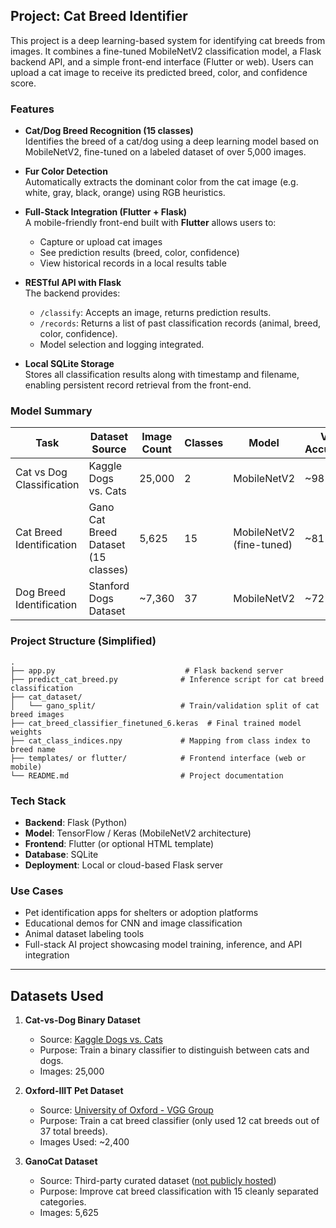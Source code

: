 ## Project: Cat Breed Identifier

This project is a deep learning-based system for identifying cat breeds from images. It combines a fine-tuned MobileNetV2 classification model, a Flask backend API, and a simple front-end interface (Flutter or web). Users can upload a cat image to receive its predicted breed, color, and confidence score.

### Features

- **Cat/Dog Breed Recognition (15 classes)**  
  Identifies the breed of a cat/dog using a deep learning model based on MobileNetV2, fine-tuned on a labeled dataset of over 5,000 images.

- **Fur Color Detection**  
  Automatically extracts the dominant color from the cat image (e.g. white, gray, black, orange) using RGB heuristics.

- **Full-Stack Integration (Flutter + Flask)**  
  A mobile-friendly front-end built with **Flutter** allows users to:
  - Capture or upload cat images
  - See prediction results (breed, color, confidence)
  - View historical records in a local results table

- **RESTful API with Flask**  
  The backend provides:
  - `/classify`: Accepts an image, returns prediction results.
  - `/records`: Returns a list of past classification records (animal, breed, color, confidence).
  - Model selection and logging integrated.

- **Local SQLite Storage**  
  Stores all classification results along with timestamp and filename, enabling persistent record retrieval from the front-end.

### Model Summary

| Task                     | Dataset Source                      | Image Count | Classes | Model                    | Val Accuracy |
|--------------------------|-------------------------------------|-------------|---------|--------------------------|--------------|
| Cat vs Dog Classification| Kaggle Dogs vs. Cats                | 25,000      | 2       | MobileNetV2              | ~98%         |
| Cat Breed Identification | Gano Cat Breed Dataset (15 classes) | 5,625       | 15      | MobileNetV2 (fine-tuned) | ~81%         |
| Dog Breed Identification | Stanford Dogs Dataset               | ~7,360      | 37      | MobileNetV2              | ~72%         |

### Project Structure (Simplified)

```
.
├── app.py                             # Flask backend server
├── predict_cat_breed.py              # Inference script for cat breed classification
├── cat_dataset/
│   └── gano_split/                   # Train/validation split of cat breed images
├── cat_breed_classifier_finetuned_6.keras  # Final trained model weights
├── cat_class_indices.npy             # Mapping from class index to breed name
├── templates/ or flutter/            # Frontend interface (web or mobile)
└── README.md                         # Project documentation
```

### Tech Stack

- **Backend**: Flask (Python)
- **Model**: TensorFlow / Keras (MobileNetV2 architecture)
- **Frontend**: Flutter (or optional HTML template)
- **Database**: SQLite
- **Deployment**: Local or cloud-based Flask server

### Use Cases

- Pet identification apps for shelters or adoption platforms
- Educational demos for CNN and image classification
- Animal dataset labeling tools
- Full-stack AI project showcasing model training, inference, and API integration

---





## Datasets Used

1. **Cat-vs-Dog Binary Dataset**
   - Source: [Kaggle Dogs vs. Cats](https://www.kaggle.com/competitions/dogs-vs-cats/data)
   - Purpose: Train a binary classifier to distinguish between cats and dogs.
   - Images: 25,000 

2. **Oxford-IIIT Pet Dataset**
   - Source: [University of Oxford - VGG Group](https://www.robots.ox.ac.uk/~vgg/data/pets/)
   - Purpose: Train a cat breed classifier (only used 12 cat breeds out of 37 total breeds).
   - Images Used: ~2,400 

3. **GanoCat Dataset**
   - Source: Third-party curated dataset ([not publicly hosted](https://www.kaggle.com/datasets/shawngano/gano-cat-breed-image-collection?utm_source=chatgpt.com))
   - Purpose: Improve cat breed classification with 15 cleanly separated categories.
   - Images: 5,625 
